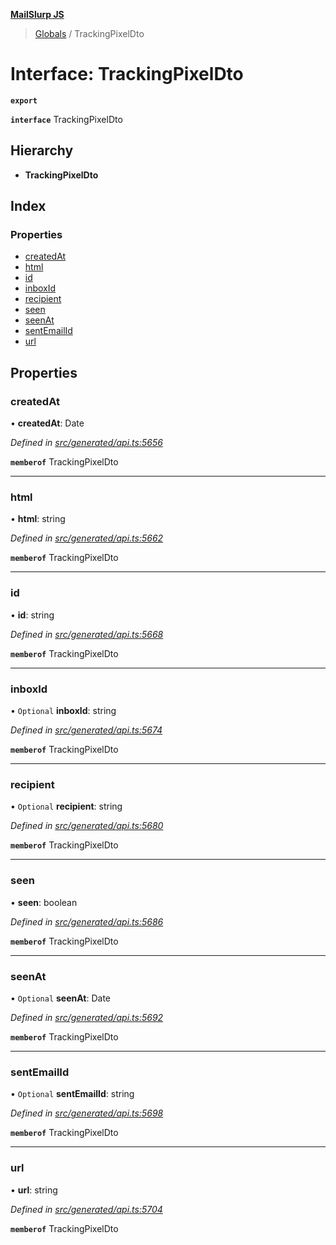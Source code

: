 **[MailSlurp JS](../README.md)**

> [Globals](../README.md) / TrackingPixelDto

# Interface: TrackingPixelDto

**`export`** 

**`interface`** TrackingPixelDto

## Hierarchy

* **TrackingPixelDto**

## Index

### Properties

* [createdAt](trackingpixeldto.md#createdat)
* [html](trackingpixeldto.md#html)
* [id](trackingpixeldto.md#id)
* [inboxId](trackingpixeldto.md#inboxid)
* [recipient](trackingpixeldto.md#recipient)
* [seen](trackingpixeldto.md#seen)
* [seenAt](trackingpixeldto.md#seenat)
* [sentEmailId](trackingpixeldto.md#sentemailid)
* [url](trackingpixeldto.md#url)

## Properties

### createdAt

•  **createdAt**: Date

*Defined in [src/generated/api.ts:5656](https://github.com/mailslurp/mailslurp-client/blob/cce5bf2/src/generated/api.ts#L5656)*

**`memberof`** TrackingPixelDto

___

### html

•  **html**: string

*Defined in [src/generated/api.ts:5662](https://github.com/mailslurp/mailslurp-client/blob/cce5bf2/src/generated/api.ts#L5662)*

**`memberof`** TrackingPixelDto

___

### id

•  **id**: string

*Defined in [src/generated/api.ts:5668](https://github.com/mailslurp/mailslurp-client/blob/cce5bf2/src/generated/api.ts#L5668)*

**`memberof`** TrackingPixelDto

___

### inboxId

• `Optional` **inboxId**: string

*Defined in [src/generated/api.ts:5674](https://github.com/mailslurp/mailslurp-client/blob/cce5bf2/src/generated/api.ts#L5674)*

**`memberof`** TrackingPixelDto

___

### recipient

• `Optional` **recipient**: string

*Defined in [src/generated/api.ts:5680](https://github.com/mailslurp/mailslurp-client/blob/cce5bf2/src/generated/api.ts#L5680)*

**`memberof`** TrackingPixelDto

___

### seen

•  **seen**: boolean

*Defined in [src/generated/api.ts:5686](https://github.com/mailslurp/mailslurp-client/blob/cce5bf2/src/generated/api.ts#L5686)*

**`memberof`** TrackingPixelDto

___

### seenAt

• `Optional` **seenAt**: Date

*Defined in [src/generated/api.ts:5692](https://github.com/mailslurp/mailslurp-client/blob/cce5bf2/src/generated/api.ts#L5692)*

**`memberof`** TrackingPixelDto

___

### sentEmailId

• `Optional` **sentEmailId**: string

*Defined in [src/generated/api.ts:5698](https://github.com/mailslurp/mailslurp-client/blob/cce5bf2/src/generated/api.ts#L5698)*

**`memberof`** TrackingPixelDto

___

### url

•  **url**: string

*Defined in [src/generated/api.ts:5704](https://github.com/mailslurp/mailslurp-client/blob/cce5bf2/src/generated/api.ts#L5704)*

**`memberof`** TrackingPixelDto
